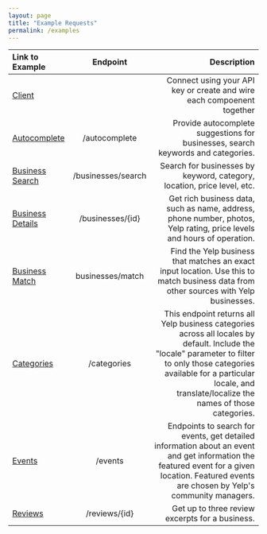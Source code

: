 ```yaml
---
layout: page
title: "Example Requests"
permalink: /examples
---
```


| Link to Example | Endpoint | Description |
| :---         |     :---:      |          ---: |
| [Client](https://stewseo.github.io/yelp-fusion-client/examples/clients)   |     | Connect using your API key or create and wire each compoenent together   |
| [Autocomplete](https://stewseo.github.io/yelp-fusion-client/examples/autocomplete)    | /autocomplete     | Provide autocomplete suggestions for businesses, search keywords and categories.      |
| [Business Search](https://stewseo.github.io/yelp-fusion-client/examples/business)    | /businesses/search    | Search for businesses by keyword, category, location, price level, etc.   |
| [Business Details](https://stewseo.github.io/yelp-fusion-client/examples/business-details)   |  /businesses/{id}   | Get rich business data, such as name, address, phone number, photos, Yelp rating, price levels and hours of operation.   |
| [Business Match](https://stewseo.github.io/yelp-fusion-client/examples/business-match)   | businesses/match    | Find the Yelp business that matches an exact input location. Use this to match business data from other sources with Yelp businesses.   |
| [Categories](https://stewseo.github.io/yelp-fusion-client/examples/categories)   |  /categories   | This endpoint returns all Yelp business categories across all locales by default. Include the "locale" parameter to filter to only those categories available for a particular locale, and translate/localize the names of those categories.   |
| [Events](https://stewseo.github.io/yelp-fusion-client/examples/events)  |  /events   | Endpoints to search for events, get detailed information about an event and get information the featured event for a given location. Featured events are chosen by Yelp's community managers.  |
| [Reviews](https://stewseo.github.io/yelp-fusion-client/examples/reviews)   | /reviews/{id}    | Get up to three review excerpts for a business.   |





